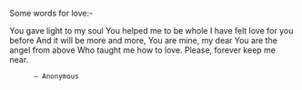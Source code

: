 Some words for love:-

You gave light to my soul
You helped me to be whole
I have felt love for you before
And it will be more and more,
You are mine, my dear
You are the angel from above
Who taught me how to love.
Please, forever keep me near.

          — Anonymous
